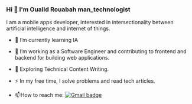 ### Hi 👋 I'm Oualid Rouabah  man_technologist
I am a mobile apps developer, interested in intersectionality between artificial intelligence and internet of things.

- 🌱 I’m currently learning IA 

- :telescope: I’m working as a Software Engineer and contributing to frontend and backend for building web applications.

- :seedling: Exploring Technical Content Writing.

- :zap: In my free time, I solve problems and read tech articles.

- :mailbox:How to reach me: [![Gmail badge](https://img.shields.io/badge/-kakbar-blue?style=flat&logo=Linkedin&logoColor=white)](oualidrouabah56@gmail.com)
<!--
**oualidrouabah/oualidrouabah** is a ✨ _special_ ✨ repository because its `README.md` (this file) appears on your GitHub profile.

Here are some ideas to get you started:

- 🔭 I’m currently working on ...
- 🌱 I’m currently learning ...
- 👯 I’m looking to collaborate on ...
- 🤔 I’m looking for help with ...
- 💬 Ask me about ...
- 📫 How to reach me: ...
- 😄 Pronouns: ...
- ⚡ Fun fact: ...
-->
